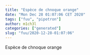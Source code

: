```yaml
---
title: "Espèce de chnoque orange"
date: "Mon Dec 28 01:07:06 CET 2020"
tags: ["fuu", "pipotron"]
author: m1ch3l
categories: ["generated"]
slug: "fuu/2020-12-28-01:07:06"
---
```


Espèce de chnoque orange
